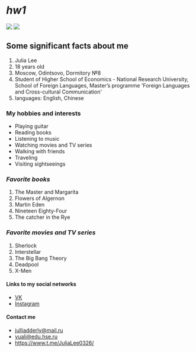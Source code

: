 # _hw1_
![](https://pp.userapi.com/c830409/v830409304/545ee/0VLaaenzGQ8.jpg)
![](https://pp.userapi.com/c840624/v840624318/475cd/WiHBiSTxMsQ.jpg)
## **Some significant facts about me**
 1. Julia Lee
 2. 18 years old
 3. Moscow, Odintsovo, Dormitory №8
 4. Student of Higher School of Economics - National Research University, School of Foreign Languages, Master’s programme 'Foreign Languages and Cross-cultural Communication'
 5. languages: English, Chinese
### **My hobbies and interests**
+ Playing guitar
+ Reading books
+ Listening to music
+ Watching movies and TV series
+ Walking with friends
+ Traveling
+ Visiting sightseeings
### *Favorite books*
  1. The Master and Margarita
  2. Flowers of Algernon
  3. Martin Eden
  4. Nineteen Eighty-Four
  5. The catcher in the Rye
### *Favorite movies and TV series*
1. Sherlock
2. Interstellar
3. The Big Bang Theory
4. Deadpool
5. X-Men
#### **Links to my social networks**
 - [VK](https://vk.com/juliadderly "Follow me")
 - [Instagram](https://vk.com/away.php?to=https%3A%2F%2Fwww.instagram.com%2Fjulia.l.a&cc_key= "Follow me")
#### **Contact me**
 + <julliadderly@mail.ru>
 + <yuali@edu.hse.ru>
 + <https://www.t.me/JuliaLee0326/>
 

